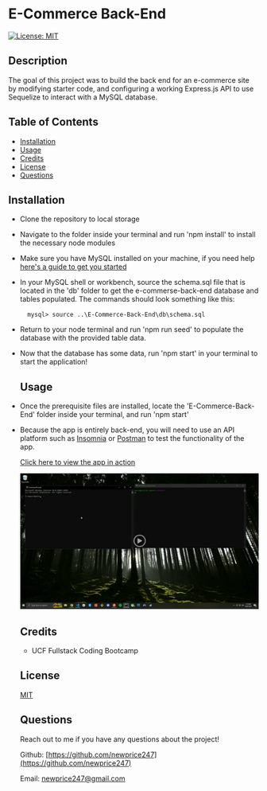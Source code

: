 # E-Commerce Back-End
  [![License: MIT](https://img.shields.io/badge/License-MIT-yellow.svg)](https://opensource.org/licenses/MIT)
  ## Description

  The goal of this project was to build the back end for an e-commerce site by modifying starter code, and configuring a working Express.js API to use Sequelize to interact with a MySQL database.

  ## Table of Contents 
  
  - [Installation](#installation)
  - [Usage](#usage)
  - [Credits](#credits)
  - [License](#license)
  - [Questions](#questions)

  ## Installation
* Clone the repository to local storage
* Navigate to the folder inside your terminal and run 'npm install' to install the necessary node modules
* Make sure you have MySQL installed on your machine, if you need help [here's a guide to get you started](https://coding-boot-camp.github.io/full-stack/mysql/mysql-installation-guide)

* In your MySQL shell or workbench, source the schema.sql file that is located in the 'db' folder to get the e-commerse-back-end database and tables populated. The commands should look something like this: 

        mysql> source ..\E-Commerce-Back-End\db\schema.sql

* Return to your node terminal and run 'npm run seed' to populate the database with the provided table data.

* Now that the database has some data, run 'npm start' in your terminal to start the application! 
 

  

  ## Usage
* Once the prerequisite files are installed, locate the 'E-Commerce-Back-End' folder inside your terminal, and run 'npm start'

* Because the app is entirely back-end, you will need to use an API platform such as [Insomnia](https://docs.insomnia.rest/insomnia/get-started#:~:text=Insomnia%20is%20an%20open%20source,code%20generation%2C%20and%20environment%20variables.) or [Postman](https://www.postman.com/) to test the functionality of the app.


    [Click here to view the app in action](https://drive.google.com/file/d/1STiGIJiF43sKlfpDXGPgdc_MC4mh00Tn/view)

    [![Alt text](<Screenshot 2023-09-28 133034.png>)](https://drive.google.com/file/d/1STiGIJiF43sKlfpDXGPgdc_MC4mh00Tn/view)

  ## Credits

  * UCF Fullstack Coding Bootcamp

  ## License

  [MIT](https://opensource.org/licenses/MIT)


  ## Questions
  
  Reach out to me if you have any questions about the project!
  
  Github: [https://github.com/newprice247](https://github.com/newprice247)
  
  Email: newprice247@gmail.com
